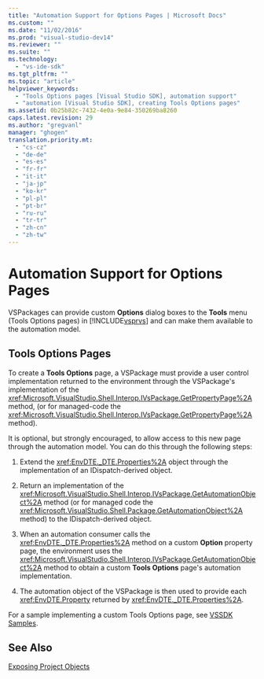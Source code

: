 ```yaml
---
title: "Automation Support for Options Pages | Microsoft Docs"
ms.custom: ""
ms.date: "11/02/2016"
ms.prod: "visual-studio-dev14"
ms.reviewer: ""
ms.suite: ""
ms.technology: 
  - "vs-ide-sdk"
ms.tgt_pltfrm: ""
ms.topic: "article"
helpviewer_keywords: 
  - "Tools Options pages [Visual Studio SDK], automation support"
  - "automation [Visual Studio SDK], creating Tools Options pages"
ms.assetid: 0b25b82c-7432-4e0a-9e84-350269ba8260
caps.latest.revision: 29
ms.author: "gregvanl"
manager: "ghogen"
translation.priority.mt: 
  - "cs-cz"
  - "de-de"
  - "es-es"
  - "fr-fr"
  - "it-it"
  - "ja-jp"
  - "ko-kr"
  - "pl-pl"
  - "pt-br"
  - "ru-ru"
  - "tr-tr"
  - "zh-cn"
  - "zh-tw"
---
```

# Automation Support for Options Pages
VSPackages can provide custom **Options** dialog boxes to the **Tools** menu (Tools Options pages) in [!INCLUDE[vsprvs](../../code-quality/includes/vsprvs_md.md)] and can make them available to the automation model.  
  
## Tools Options Pages  
 To create a **Tools Options** page, a VSPackage must provide a user control implementation returned to the environment through the VSPackage's implementation of the <xref:Microsoft.VisualStudio.Shell.Interop.IVsPackage.GetPropertyPage%2A> method, (or for managed-code the <xref:Microsoft.VisualStudio.Shell.Interop.IVsPackage.GetPropertyPage%2A> method).  
  
 It is optional, but strongly encouraged, to allow access to this new page through the automation model. You can do this through the following steps:  
  
1.  Extend the <xref:EnvDTE._DTE.Properties%2A> object through the implementation of an IDispatch-derived object.  
  
2.  Return an implementation of the <xref:Microsoft.VisualStudio.Shell.Interop.IVsPackage.GetAutomationObject%2A> method (or for managed code the <xref:Microsoft.VisualStudio.Shell.Package.GetAutomationObject%2A> method) to the IDispatch-derived object.  
  
3.  When an automation consumer calls the <xref:EnvDTE._DTE.Properties%2A> method on a custom **Option** property page, the environment uses the <xref:Microsoft.VisualStudio.Shell.Interop.IVsPackage.GetAutomationObject%2A> method to obtain a custom **Tools Options** page's automation implementation.  
  
4.  The automation object of the VSPackage is then used to provide each <xref:EnvDTE.Property> returned by <xref:EnvDTE._DTE.Properties%2A>.  
  
 For a sample implementing a custom Tools Options page, see [VSSDK Samples](../../misc/vssdk-samples.md).  
  
## See Also  
 [Exposing Project Objects](../../extensibility/internals/exposing-project-objects.md)